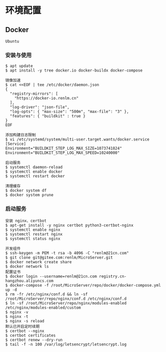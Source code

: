 # 环境配置

## Docker
	Ubuntu

### 安装与使用
	$ apt update
	$ apt install -y tree docker.io docker-buildx docker-compose

```
镜像加速
$ cat <<EOF | tee /etc/docker/daemon.json
{
  "registry-mirrors": [ 
    "https://docker-io.renlm.cn"
  ],
  "log-driver": "json-file",
  "log-opts": { "max-size": "500m", "max-file": "3" },
  "features": { "buildkit" : true }
}
EOF
```

```
添加构建日志限制
$ vi /etc/systemd/system/multi-user.target.wants/docker.service
[Service]
Environment="BUILDKIT_STEP_LOG_MAX_SIZE=1073741824"
Environment="BUILDKIT_STEP_LOG_MAX_SPEED=10240000"
```

	启动服务
	$ systemctl daemon-reload
	$ systemctl enable docker
	$ systemctl restart docker
	
	清理缓存
	$ docker system df
	$ docker system prune
	
### 启动服务
	安装 nginx、certbot
	$ apt-get install -y nginx certbot python3-certbot-nginx
	$ systemctl enable nginx
	$ systemctl restart nginx
	$ systemctl status nginx
	
	开发组件
	$ ssh-keygen -m PEM -t rsa -b 4096 -C "renlm@21cn.com"
	$ git clone git@gitee.com:renlm/MicroServer.git
	$ docker network create share
	$ docker network ls
	配置证书
	$ docker login --username=renlm@21cn.com registry.cn-hangzhou.aliyuncs.com
	$ docker-compose -f /root/MicroServer/repo/docker/docker-compose.yml up -d
	$ rm -fr /etc/nginx/conf.d && ln -sf /root/MicroServer/repo/nginx/conf.d /etc/nginx/conf.d
	$ ln -sf /root/MicroServer/repo/nginx/modules-enabled /etc/nginx/modules-enabled/custom
	$ nginx -v
	$ nginx -t
	$ nginx -s reload
	默认已开启定时续期
	$ certbot --nginx
	$ certbot certificates
	$ certbot renew --dry-run
	$ tail -f -n 100 /var/log/letsencrypt/letsencrypt.log
